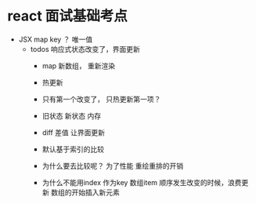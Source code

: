 # react  面试基础考点
- JSX map key ？ 唯一值
    - todos 响应式状态改变了，界面更新
        - map 新数组，  重新渲染
        - 热更新
        - 只有第一个改变了， 只热更新第一项？
        - 旧状态 新状态 内存
        - diff 差值 让界面更新
        

        - 默认基于索引的比较
        - 为什么要去比较呢？ 
            为了性能
                重绘重排的开销
        - 为什么不能用index 作为key
            数组item 顺序发生改变的时候，浪费更新
            数组的开始插入新元素
        
